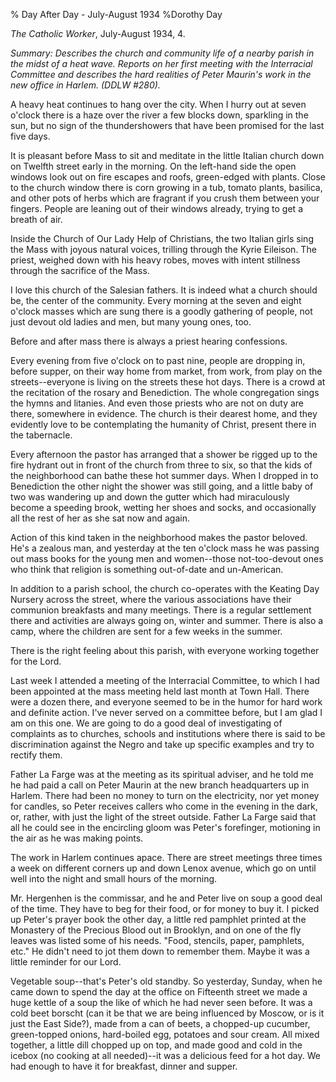 % Day After Day - July-August 1934
%Dorothy Day

*The Catholic Worker*, July-August 1934, 4.

*Summary: Describes the church and community life of a nearby parish in
the midst of a heat wave. Reports on her first meeting with the
Interracial Committee and describes the hard realities of Peter Maurin's
work in the new office in Harlem. (DDLW \#280).*

A heavy heat continues to hang over the city. When I hurry out at seven
o'clock there is a haze over the river a few blocks down, sparkling in
the sun, but no sign of the thundershowers that have been promised for
the last five days.

It is pleasant before Mass to sit and meditate in the little Italian
church down on Twelfth street early in the morning. On the left-hand
side the open windows look out on fire escapes and roofs, green-edged
with plants. Close to the church window there is corn growing in a tub,
tomato plants, basilica, and other pots of herbs which are fragrant if
you crush them between your fingers. People are leaning out of their
windows already, trying to get a breath of air.

Inside the Church of Our Lady Help of Christians, the two Italian girls
sing the Mass with joyous natural voices, trilling through the Kyrie
Eileison. The priest, weighed down with his heavy robes, moves with
intent stillness through the sacrifice of the Mass.

I love this church of the Salesian fathers. It is indeed what a church
should be, the center of the community. Every morning at the seven and
eight o'clock masses which are sung there is a goodly gathering of
people, not just devout old ladies and men, but many young ones, too.

Before and after mass there is always a priest hearing confessions.

Every evening from five o'clock on to past nine, people are dropping in,
before supper, on their way home from market, from work, from play on
the streets--everyone is living on the streets these hot days. There is
a crowd at the recitation of the rosary and Benediction. The whole
congregation sings the hymns and litanies. And even those priests who
are not on duty are there, somewhere in evidence. The church is their
dearest home, and they evidently love to be contemplating the humanity
of Christ, present there in the tabernacle.

Every afternoon the pastor has arranged that a shower be rigged up to
the fire hydrant out in front of the church from three to six, so that
the kids of the neighborhood can bathe these hot summer days. When I
dropped in to Benediction the other night the shower was still going,
and a little baby of two was wandering up and down the gutter which had
miraculously become a speeding brook, wetting her shoes and socks, and
occasionally all the rest of her as she sat now and again.

Action of this kind taken in the neighborhood makes the pastor beloved.
He's a zealous man, and yesterday at the ten o'clock mass he was passing
out mass books for the young men and women--those not-too-devout ones
who think that religion is something out-of-date and un-American.

In addition to a parish school, the church co-operates with the Keating
Day Nursery across the street, where the various associations have their
communion breakfasts and many meetings. There is a regular settlement
there and activities are always going on, winter and summer. There is
also a camp, where the children are sent for a few weeks in the summer.

There is the right feeling about this parish, with everyone working
together for the Lord.

Last week I attended a meeting of the Interracial Committee, to which I
had been appointed at the mass meeting held last month at Town Hall.
There were a dozen there, and everyone seemed to be in the humor for
hard work and definite action. I've never served on a committee before,
but I am glad I am on this one. We are going to do a good deal of
investigating of complaints as to churches, schools and institutions
where there is said to be discrimination against the Negro and take up
specific examples and try to rectify them.

Father La Farge was at the meeting as its spiritual adviser, and he told
me he had paid a call on Peter Maurin at the new branch headquarters up
in Harlem. There had been no money to turn on the electricity, nor yet
money for candles, so Peter receives callers who come in the evening in
the dark, or, rather, with just the light of the street outside. Father
La Farge said that all he could see in the encircling gloom was Peter's
forefinger, motioning in the air as he was making points.

The work in Harlem continues apace. There are street meetings three
times a week on different corners up and down Lenox avenue, which go on
until well into the night and small hours of the morning.

Mr. Hergenhen is the commissar, and he and Peter live on soup a good
deal of the time. They have to beg for their food, or for money to buy
it. I picked up Peter's prayer book the other day, a little red pamphlet
printed at the Monastery of the Precious Blood out in Brooklyn, and on
one of the fly leaves was listed some of his needs. "Food, stencils,
paper, pamphlets, etc." He didn't need to jot them down to remember
them. Maybe it was a little reminder for our Lord.

Vegetable soup--that's Peter's old standby. So yesterday, Sunday, when
he came down to spend the day at the office on Fifteenth street we made
a huge kettle of a soup the like of which he had never seen before. It
was a cold beet borscht (can it be that we are being influenced by
Moscow, or is it just the East Side?), made from a can of beets, a
chopped-up cucumber, green-topped onions, hard-boiled egg, potatoes and
sour cream. All mixed together, a little dill chopped up on top, and
made good and cold in the icebox (no cooking at all needed)--it was a
delicious feed for a hot day. We had enough to have it for breakfast,
dinner and supper.
